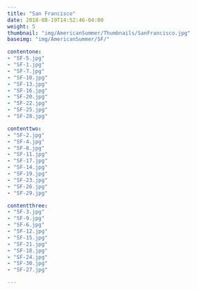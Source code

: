 ```yaml
---
title: "San Francisco"
date: 2018-08-19T14:52:46-04:00
weight: 5
thumbnail: "img/AmericanSummer/Thumbnails/SanFrancisco.jpg"
baseimg: "img/AmericanSummer/SF/"

contentone:
- "SF-5.jpg"
- "SF-1.jpg"
- "SF-7.jpg"
- "SF-10.jpg"
- "SF-13.jpg"
- "SF-16.jpg"
- "SF-20.jpg"
- "SF-22.jpg"
- "SF-25.jpg"
- "SF-28.jpg"

contenttwo:
- "SF-2.jpg"
- "SF-4.jpg"
- "SF-8.jpg"
- "SF-11.jpg"
- "SF-17.jpg"
- "SF-14.jpg"
- "SF-19.jpg"
- "SF-23.jpg"
- "SF-26.jpg"
- "SF-29.jpg"

contentthree:
- "SF-3.jpg"
- "SF-9.jpg"
- "SF-6.jpg"
- "SF-12.jpg"
- "SF-15.jpg"
- "SF-21.jpg"
- "SF-18.jpg"
- "SF-24.jpg"
- "SF-30.jpg"
- "SF-27.jpg"

---
```

